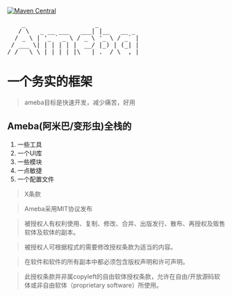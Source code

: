[![Maven Central](https://maven-badges.herokuapp.com/maven-central/org.amebastack/ameba/badge.svg)](https://maven-badges.herokuapp.com/maven-central/org.amebastack/ameba)

<pre>
    _                   _           
   / \   _ __ ___   ___| |__   __ _ 
  / _ \ | '_ ` _ \ / _ \ '_ \ / _` |
 / ___ \| | | | | |  __/ |_) | (_| |
/_/   \_\_| |_| |_|\___|_.__/ \__,_|
</pre>


# 一个务实的框架
> ameba目标是快速开发，减少痛苦，好用


## Ameba(阿米巴/变形虫)全栈的
1. 一些工具
2. 一个UI库
3. 一些模块
4. 一点敏捷
5. 一个配置文件

> X条款

> Ameba采用MIT协议发布

> 被授权人有权利使用、复制、修改、合并、出版发行、散布、再授权及贩售软体及软体的副本。

> 被授权人可根据程式的需要修改授权条款为适当的内容。

> 在软件和软件的所有副本中都必须包含版权声明和许可声明。

> 此授权条款并非属copyleft的自由软体授权条款，允许在自由/开放源码软体或非自由软体（proprietary software）所使用。
